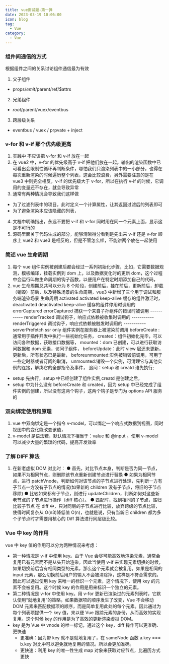 ```yaml
---
title: vue面试题-第一弹
date: 2023-03-19 10:06:00
icon: blog
tag:
  - Vue
category:
  - Vue
---
```


### 组件间通信的方式

根据组件之间的关系讨论组件通信最为有效

1. 父子组件

- props/$emit/$parent/ref/$attrs

2. 兄弟组件

- $root/$parent/vuex/eventbus

3. 跨层级关系

- eventbus / vuex / prpvate + inject

### v-for 和 v-if 那个优先级更高

1. 实践中 不应该把 v-for 和 v-if 放在一起
2. 在 vue2 中，v-for 的优先级高于 v-if 把他们放在一起。输出的渲染函数中已可看出会限制性循环再判断条件，哪怕我们只渲染列表中的一小部分，也得在每次重新渲染的时候遍历整个列表，这会比较浪费，另外需要注意的是在 vue3 中则完全相反，v-if 的优先级大于 v-for，所以在执行 v-if 的时候，它调用的变量还不存在，就会导致异常
3. 通常有两种情况会导致我们这样做

- 为了过滤列表中的项目，此时定义一个计算属性，让其返回过滤后的列表即可
- 为了避免渲染本应该隐藏的列表，

4. 文档中明确指出，永远不要把 v-if 和 v-for 同时用在同一个元素上面，显示这是不可行的
5. 源码里面关于代码生成的部分，能够清晰得分看到是先出来 v-if 还是 v-for 顺序上 vue2 和 vue3 是相反的，但是不管怎么样，不能讲两个放在一起使用

### 简述 vue 生命周期

1. 每个 vue 组件实例被创建后都会经过一系列初始化步骤，比如，它需要数据观测，模板编译，挂载实例到 dom 上，以及数据变化时的更新 dom，这个过程中会运行叫做生命周期的钩子函数，以便用户在特定时期添加自己的代码，
2. vue 生命周期总共可以分为 8 个阶段，创建前后，挂在前后，更新前后，卸载（销毁）前后，以及特殊场景的生命周期，vue3 中新增了三个用于调试和服务端渲染场景
   生命周期 activated activated keep-alive 缓存的组件激活时，
   deactivated deactivated keep-alive 缓存的组件停用时调用的
   errorCaptured errorCaptured 捕获一个来自子孙组件的错误时被调用
   ----------- renderTracked 调试钩子，响应式依赖被收集时调用的
   ----------- renderTriggered 调试钩子，响应式依赖被触发时调用的
   ----------- serverPrefetch ssr only 组件实例在服务器上被渲染前调用
   beforeCreate :通常用于插件开发中执行一些初始化任务，
   created：组件初始化完毕，可以访问各种数据，获取接口数据等，
   mounted：dom 已创建，可以进行获取访问数据和 dom 元素，访问子组件，
   beforeUpdate：此时 view 层还未更新，更新后，所有状态已是最新，
   beforeunmounted:实例被销毁前调用，可用于一些定时器或者订阅的取消，
   unmounted:销毁一个实例，可清理它与其他实例的连接，解绑它的全部指令及事件，
   追问：setup 和 creatd 谁先执行;

- setup 先执行，setup 中已经创建了组件实例,creatd 是创建之后，
- setup 中为什么没有 beforeCreate 和 created，因为
  setup 中已经完成了组件实例的创建，所以没有这两个钩子，这两个钩子是专门为 options API 服务的

### 双向绑定使用和原理

1. vue 中双向绑定是一个指令 v-model，可以绑定一个响应式数据到视图，同时视图中的变化能改变该值，
2. v-model 是语法糖，默认情况下相当于：value 和 @input 。使用 v-model 可以减少大量的繁琐的代码，提高开发效率

### 了解 DIFF 算法

1. 在新老虚拟 DOM 对比时： ● 首先，对比节点本身，判断是否为同一节点，如果不为相同节点，则删除该节点重新创建节点进行替换 ● 如果为相同节点，进行 patchVnode，判断如何对该节点的子节点进行处理，先判断一方有子节点一方没有子节点的情况(如果新的 children 没有子节点，将旧的子节点移除) ● 比较如果都有子节点，则进行 updateChildren，判断如何对这些新老节点的子节点进行操作（diff 核心）。 ● 匹配时，找到相同的子节点，递归比较子节点 在 diff 中，只对同层的子节点进行比较，放弃跨级的节点比较，使得时间复杂从 O(n3)降低值 O(n)，也就是说，只有当新旧 children 都为多个子节点时才需要用核心的 Diff 算法进行同层级比较。

### Vue 中 key 的作用

vue 中 key 值的作用可以分为两种情况来考虑：

- 第一种情况是 v-if 中使用 key。由于 Vue 会尽可能高效地渲染元素，通常会复用已有元素而不是从头开始渲染。因此当使用 v-if 来实现元素切换的时候，如果切换前后含有相同类型的元素，那么这个元素就会被复用。如果是相同的 input 元素，那么切换前后用户的输入不会被清除掉，这样是不符合需求的。因此可以通过使用 key 来唯一的标识一个元素，这个情况下，使用 key 的元素不会被复用。这个时候 key 的作用是用来标识一个独立的元素。
- 第二种情况是 v-for 中使用 key。用 v-for 更新已渲染过的元素列表时，它默认使用“就地复用”的策略。如果数据项的顺序发生了改变，Vue 不会移动 DOM 元素来匹配数据项的顺序，而是简单复用此处的每个元素。因此通过为每个列表项提供一个 key 值，来以便 Vue 跟踪元素的身份，从而高效的实现复用。这个时候 key 的作用是为了高效的更新渲染虚拟 DOM。
- key 是为 Vue 中 vnode 的唯一标记，通过这个 key，diff 操作可以更准确、更快速
  - 更准确：因为带 key 就不是就地复用了，在 sameNode 函数 a.key === b.key 对比中可以避免就地复用的情况。所以会更加准确。
  - 更快速：利用 key 的唯一性生成 map 对象来获取对应节点，比遍历方式更快
